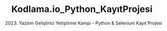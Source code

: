 # Kodlama.io_Python_KayıtProjesi
2023) Yazılım Geliştirici Yetiştirme Kampı - Python &amp; Selenium Kayıt Projesi

